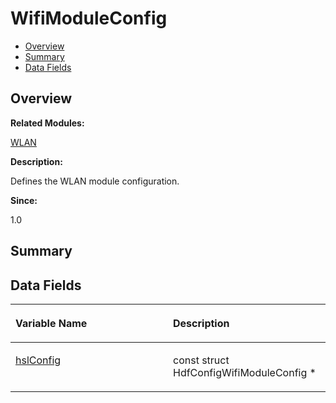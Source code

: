 # WifiModuleConfig<a name="ZH-CN_TOPIC_0000001054799643"></a>

-   [Overview](#section2085874880165636)
-   [Summary](#section1552203262165636)
-   [Data Fields](#pub-attribs)

## **Overview**<a name="section2085874880165636"></a>

**Related Modules:**

[WLAN](WLAN.md)

**Description:**

Defines the WLAN module configuration. 

**Since:**

1.0

## **Summary**<a name="section1552203262165636"></a>

## Data Fields<a name="pub-attribs"></a>

<a name="table705393904165636"></a>
<table><thead align="left"><tr id="row1013853319165636"><th class="cellrowborder" valign="top" width="50%" id="mcps1.1.3.1.1"><p id="p928274540165636"><a name="p928274540165636"></a><a name="p928274540165636"></a>Variable Name</p>
</th>
<th class="cellrowborder" valign="top" width="50%" id="mcps1.1.3.1.2"><p id="p186290434165636"><a name="p186290434165636"></a><a name="p186290434165636"></a>Description</p>
</th>
</tr>
</thead>
<tbody><tr id="row1805228566165636"><td class="cellrowborder" valign="top" width="50%" headers="mcps1.1.3.1.1 "><p id="p1810523358165636"><a name="p1810523358165636"></a><a name="p1810523358165636"></a><a href="WLAN.md#gae67367af307406e4693e7c4cdba69baf">hslConfig</a></p>
</td>
<td class="cellrowborder" valign="top" width="50%" headers="mcps1.1.3.1.2 "><p id="p1304596246165636"><a name="p1304596246165636"></a><a name="p1304596246165636"></a>const struct HdfConfigWifiModuleConfig * </p>
</td>
</tr>
</tbody>
</table>

